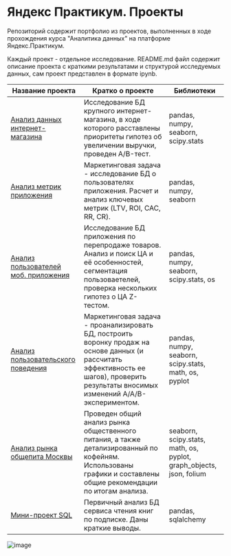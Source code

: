 # Яндекс Практикум. Проекты
Репозиторий содержит портфолио из проектов, выполненных в ходе прохождения курса "Аналитика данных" на платформе Яндекс.Практикум.

Каждый проект - отдельное исследование. README.md файл содержит описание проекта с краткими результатами и структурой исследуемых данных, сам проект представлен в формате ipynb.


| Название проекта                     | Кратко о проекте                                                                                                                                                                          | Библиотеки                                                            |
|--------------------------------------|-------------------------------------------------------------------------------------------------------------------------------------------------------------------------------------------|-----------------------------------------------------------------------|
| [Анализ данных интернет-магазина](https://github.com/tarasenkoannaa/projects/tree/main/%D0%90%D0%BD%D0%B0%D0%BB%D0%B8%D0%B7%20%D0%B4%D0%B0%D0%BD%D0%BD%D1%8B%D1%85%20%D0%B8%D0%BD%D1%82%D0%B5%D1%80%D0%BD%D0%B5%D1%82-%D0%BC%D0%B0%D0%B3%D0%B0%D0%B7%D0%B8%D0%BD%D0%B0.%20AB-%D1%82%D0%B5%D1%81%D1%82%D1%8B)      | Исследование БД крупного интернет-магазина, в ходе которого расставлены приоритеты гипотез об увеличении выручки, проведен A/B-тест.                                                      | pandas, numpy, seaborn, scipy.stats                                   |
| [Анализ метрик приложения](https://github.com/tarasenkoannaa/projects/tree/main/%D0%90%D0%BD%D0%B0%D0%BB%D0%B8%D0%B7%20%D0%BC%D0%B5%D1%82%D1%80%D0%B8%D0%BA%20%D0%BF%D1%80%D0%B8%D0%BB%D0%BE%D0%B6%D0%B5%D0%BD%D0%B8%D1%8F.%20LTV%2C%20CAC%2C%20ROI%2C%20RR%2C%20CR)             | Маркетинговая задача - исследование БД о пользователях приложения. Расчет и анализ ключевых метрик (LTV, ROI, CAC, RR, CR).                                                               | pandas, numpy, seaborn                                                |
| [Анализ пользователей моб. приложения](https://github.com/tarasenkoannaa/projects/tree/main/%D0%90%D0%BD%D0%B0%D0%BB%D0%B8%D0%B7%20%D0%BF%D0%BE%D0%BB%D1%8C%D0%B7%D0%BE%D0%B2%D0%B0%D1%82%D0%B5%D0%BB%D0%B5%D0%B9%20%D0%BF%D1%80%D0%B8%D0%BB%D0%BE%D0%B6%D0%B5%D0%BD%D0%B8%D1%8F) | Исследование БД приложения по перепродаже товаров. Анализ и поиск ЦА и её особенностей, сегментация пользоваетелей, проверка нескольких гипотез о ЦА Z-тестом.                            | pandas, numpy, seaborn, scipy.stats, os                               |
| [Анализ пользовательского поведения](https://github.com/tarasenkoannaa/projects/tree/main/%D0%90%D0%BD%D0%B0%D0%BB%D0%B8%D0%B7%20%D0%BF%D0%BE%D0%BB%D1%8C%D0%B7%D0%BE%D0%B2%D0%B0%D1%82%D0%B5%D0%BB%D1%8C%D1%81%D0%BA%D0%BE%D0%B3%D0%BE%20%D0%BF%D0%BE%D0%B2%D0%B5%D0%B4%D0%B5%D0%BD%D0%B8%D1%8F%20%D0%BF%D1%80%D0%B8%D0%BB%D0%BE%D0%B6%D0%B5%D0%BD%D0%B8%D1%8F)   | Маркетинговая задача - проанализировать БД, построить воронку продаж на основе данных (и рассчитать эффективность ее шагов), проверить результаты вносимых изменений A/A/B-экспериментом. | pandas, numpy, seaborn, scipy.stats, math, os, pyplot                 |
| [Анализ рынка общепита Москвы](https://github.com/tarasenkoannaa/projects/tree/main/%D0%90%D0%BD%D0%B0%D0%BB%D0%B8%D0%B7%20%D1%80%D1%8B%D0%BD%D0%BA%D0%B0%20%D0%BE%D0%B1%D1%89%D0%B5%D0%BF%D0%B8%D1%82%D0%B0%20%D0%9C%D0%A1%D0%9A)         | Проведен общий анализ рынка общественного питания, а также детализированный по кофейням. Использованы графики и составлены общие рекомендации по итогам анализа.                          | seaborn, scipy.stats, math, os, pyplot, graph_objects, json, folium   |
| [Мини-проект SQL](https://github.com/tarasenkoannaa/projects/tree/main/%D0%9C%D0%B8%D0%BD%D0%B8-%D0%BF%D1%80%D0%BE%D0%B5%D0%BA%D1%82%20SQL)                      | Первичный анализ БД сервиса чтения книг по подписке. Даны краткие выводы.                                                                                                                 | pandas, sqlalchemy                                                    |

![image](https://github.com/user-attachments/assets/66435423-e14c-4f3d-a482-81112839618c)
